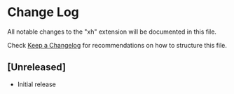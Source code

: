 # Change Log

All notable changes to the "xh" extension will be documented in this file.

Check [Keep a Changelog](http://keepachangelog.com/) for recommendations on how to structure this file.

## [Unreleased]

- Initial release